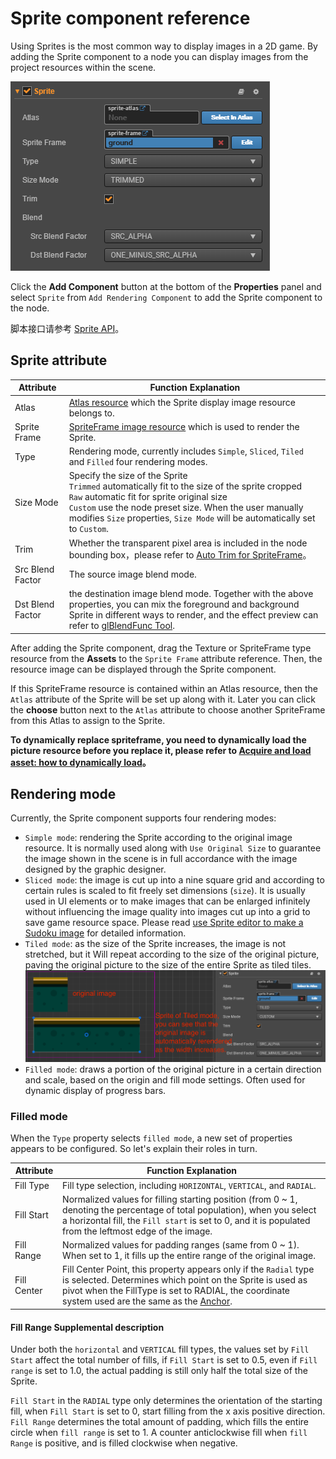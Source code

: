 # Sprite component reference

Using Sprites is the most common way to display images in a 2D game. By adding the Sprite component to a node you can display images from the project resources within the scene.

![add sprite](sprite/sprite_component.png)

Click the **Add Component** button at the bottom of the **Properties** panel and select `Sprite` from `Add Rendering Component` to add the Sprite component to the node.

脚本接口请参考 [Sprite API](../../../api/zh/classes/Sprite.html)。

## Sprite attribute

| Attribute |   Function Explanation
| -------------- | ----------- |
| Atlas | [Atlas resource](../asset-workflow/atlas.md) which the Sprite display image resource belongs to.
| Sprite Frame | [SpriteFrame image resource](../asset-workflow/sprite.md) which is used to render the Sprite.
| Type | Rendering mode, currently includes `Simple`, `Sliced`, `Tiled` and `Filled` four rendering modes.
| Size Mode | Specify the size of the Sprite<br>`Trimmed` automatically fit to the size of the sprite cropped<br>`Raw` automatic fit for sprite original size<br>`Custom` use the node preset size. When the user manually modifies `Size` properties, `Size Mode` will be automatically set to `Custom`.
| Trim | Whether the transparent pixel area is included in the node bounding box，please refer to [Auto Trim for SpriteFrame](../asset-workflow/trim.md)。
| Src Blend Factor | The source image blend mode.
| Dst Blend Factor | the destination image blend mode. Together with the above properties, you can mix the foreground and background Sprite in different ways to render, and the effect preview can refer to [glBlendFunc Tool](http://www.andersriggelsen.dk/glblendfunc.php).

After adding the Sprite component, drag the Texture or SpriteFrame type resource from the **Assets** to the `Sprite Frame` attribute reference. Then, the resource image can be displayed through the Sprite component.

If this SpriteFrame resource is contained within an Atlas resource, then the `Atlas` attribute of the Sprite will be set up along with it. Later you can click the **choose** button next to the `Atlas` attribute to choose another SpriteFrame from this Atlas to assign to the Sprite.

**To dynamically replace spriteframe, you need to dynamically load the picture resource before you replace it, please refer to [Acquire and load asset: how to dynamically load](../scripting/load-assets.md#%E5%8A%A8%E6%80%81%E5%8A%A0%E8%BD%BD)。**

## Rendering mode

Currently, the Sprite component supports four rendering modes:

- `Simple mode`: rendering the Sprite according to the original image resource. It is normally used along with `Use Original Size` to guarantee the image shown in the scene is in full accordance with the image designed by the graphic designer.
- `Sliced mode`: the image is cut up into a nine square grid and according to certain rules is scaled to fit freely set dimensions (`size`). It is usually used in UI elements or to make images that can be enlarged infinitely without influencing the image quality into images cut up into a grid to save game resource space. Please read [use Sprite editor to make a Sudoku image](../asset-workflow/sprite.md#-sprite-) for detailed information.
- `Tiled mode`: as the size of the Sprite increases, the image is not stretched, but it Will repeat according to the size of the original picture, paving the original picture to the size of the entire Sprite as tiled tiles.
 ![tiled](sprite/tiled.png)
- `Filled mode`: draws a portion of the original picture in a certain direction and scale, based on the origin and fill mode settings. Often used for dynamic display of progress bars.

### Filled mode

When the `Type` property selects `filled mode`, a new set of properties appears to be configured. So let's explain their roles in turn.

| Attribute |   Function Explanation
| -------------- | ----------- |
| Fill Type | Fill type selection, including `HORIZONTAL`, `VERTICAL`, and `RADIAL`.
| Fill Start | Normalized values for filling starting position (from 0 ~ 1, denoting the percentage of total population), when you select a horizontal fill, the `Fill start` is set to 0, and it is populated from the leftmost edge of the image.
| Fill Range | Normalized values for padding ranges (same from 0 ~ 1). When set to 1, it fills up the entire range of the original image.
| Fill Center | Fill Center Point, this property appears only if the `Radial` type is selected. Determines which point on the Sprite is used as pivot when the FillType is set to RADIAL, the coordinate system used are the same as the [Anchor](../content-workflow/transform.md#-anchor-).

#### Fill Range Supplemental description

Under both the `horizontal` and `VERTICAL` fill types, the values set by `Fill Start` affect the total number of fills, if `Fill Start` is set to 0.5, even if `Fill range` is set to 1.0, the actual padding is still only half the total size of the Sprite.

`Fill Start` in the `RADIAL` type only determines the orientation of the starting fill, when `Fill Start` is set to 0, start filling from the x axis positive direction.<br>
`Fill Range` determines the total amount of padding, which fills the entire circle when `fill range` is set to 1. A counter anticlockwise fill when `fill Range` is positive, and is filled clockwise when negative.